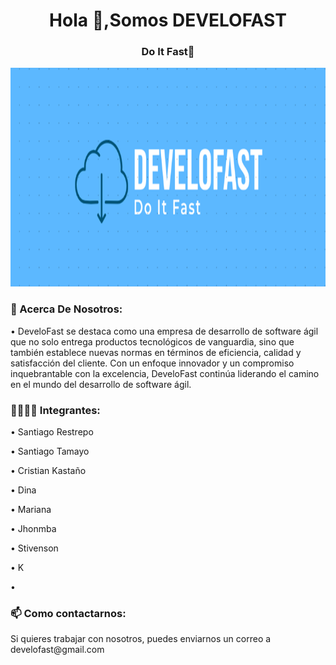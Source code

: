 <h1 align="center">Hola 👋,Somos DEVELOFAST</h1>
<h3 align="center">Do It Fast🚀</h3>
<img height="350" width="100%" src="./profile/logoBanner.png" />

<h3 align="left">📄 Acerca De Nosotros:</h3>
• DeveloFast se destaca como una empresa de desarrollo de software ágil que no solo entrega productos tecnológicos de vanguardia, sino que también establece nuevas normas en términos de eficiencia, calidad y satisfacción del cliente. Con un enfoque innovador y un compromiso inquebrantable con la excelencia, DeveloFast continúa liderando el camino en el mundo del desarrollo de software ágil.          

<h3 align="left">👩‍💻👨‍💻 Integrantes:</h3>

• Santiago Restrepo

• Santiago Tamayo

• Cristian Kastaño

• Dina

• Mariana

• Jhonmba

• Stivenson

• K

•         


<h3 align="left">📫 Como contactarnos:</h3>
Si quieres trabajar con nosotros, puedes enviarnos un correo a develofast@gmail.com

